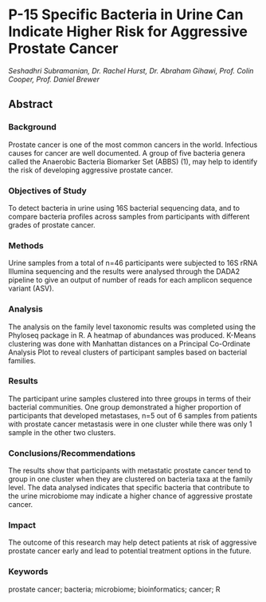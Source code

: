 # P-15 Specific Bacteria in Urine Can Indicate Higher Risk for Aggressive Prostate Cancer
*Seshadhri Subramanian, Dr. Rachel Hurst, Dr. Abraham Gihawi, Prof. Colin Cooper, Prof. Daniel Brewer*

## Abstract

### Background
Prostate cancer is one of the most common cancers in the world. Infectious causes for cancer are
well documented. A group of five bacteria genera called the Anaerobic Bacteria Biomarker Set
(ABBS) (1), may help to identify the risk of developing aggressive prostate cancer.

### Objectives of Study
To detect bacteria in urine using 16S bacterial sequencing data, and to compare bacteria profiles
across samples from participants with different grades of prostate cancer.

### Methods
Urine samples from a total of n=46 participants were subjected to 16S rRNA Illumina sequencing
and the results were analysed through the DADA2 pipeline to give an output of number of reads for
each amplicon sequence variant (ASV).

### Analysis
The analysis on the family level taxonomic results was completed using the Phyloseq package in
R. A heatmap of abundances was produced. K-Means clustering was done with Manhattan
distances on a Principal Co-Ordinate Analysis Plot to reveal clusters of participant samples based
on bacterial families.

### Results
The participant urine samples clustered into three groups in terms of their bacterial communities.
One group demonstrated a higher proportion of participants that developed metastases, n=5 out of
6 samples from patients with prostate cancer metastasis were in one cluster while there was only 1
sample in the other two clusters.

### Conclusions/Recommendations
The results show that participants with metastatic prostate cancer tend to group in one cluster
when they are clustered on bacteria taxa at the family level. The data analysed indicates that
specific bacteria that contribute to the urine microbiome may indicate a higher chance of
aggressive prostate cancer.

### Impact
The outcome of this research may help detect patients at risk of aggressive prostate cancer early
and lead to potential treatment options in the future.

### Keywords

prostate cancer; bacteria; microbiome; bioinformatics; cancer; R
